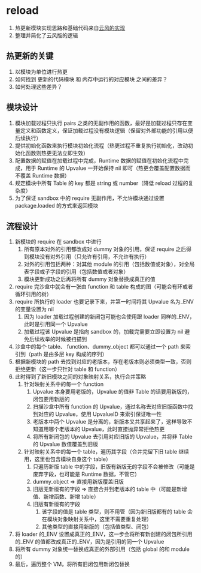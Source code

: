 # reload

1. 热更新模块实现思路和基础代码来自[云风的实现](https://blog.codingnow.com/2016/11/lua_update.html)
2. 整理并简化了云风版的逻辑

## 热更新的关键

1. 以模块为单位进行热更
2. 如何找到 更新的代码模块 和 内存中运行的对应模块 之间的差异？
3. 如何处理这些差异？

## 模块设计

1. 模块加载过程只执行 pairs 之类的无副作用的函数，最好是加载过程只存在变量定义和函数定义，保证加载过程没有模块逻辑（保留对外部功能的引用以便后续执行）
2. 提供初始化函数来执行模块初始化流程（热更过程不重复执行初始化，改动初始化函数则热更无法立即生效）
3. 配置数据的赋值在加载过程中完成，Runtime 数据的赋值在初始化流程中完成，用于 Runtime 的 Upvalue 一开始保持 nil 即可（热更会覆盖配置数据而不覆盖 Runtime 数据）
4. 规定模块中所有 Table 的 key 都是 string 或 number（降低 reload 过程的复杂度）
5. 为了保证 sandbox 中的 require 无副作用，不允许模块通过设置 package.loaded 的方式来返回模块

## 流程设计

1. 新模块的 require 在 sandbox 中进行
    1. 所有原本对外的引用都改成对 dummy 对象的引用，保证 require 之后得到模块没有对外引用（只允许有引用，不允许有执行）
    2. 对外的引用包括两种：对其他 module 的引用（包括数值或对象），对全局表字段或子字段的引用（包括数值或者对象）
    3. 模块更新成功之后再将所有 dummy 对象替换成真正的值
2. require 完沙盒中就会有一张由 function 和 table 构成的图（可能会有环或者循环引用的树）
3. require 所执行的 loader 也要记录下来，并第一时间将其 Upvalue 名为\_ENV 的变量设置为 nil
    1. 因为 loader 加载过程创建的新闭包可能也会使用跟 loader 同样的\_ENV，此时是引用同一个 Upvalue
    2. 加载过程该 Upvalue 是指向 sandbox 的，加载完需要立即设置为 nil 避免后续枚举的时候被扫描到
4. 沙盒中的每个 table、 function、dummy_object 都可以通过一个 path 来索引到（path 是由多层 key 构成的序列）
5. 根据新模块的 path 去找到对应的老版本，存在老版本则必须类型一致，否则拒绝更新（这一步只针对 table 和 function）
6. 此时得到了新旧模块之间的对象映射关系，执行合并策略
    1. 针对映射关系中的每一个 function
        1. Upvalue 本身要用老版的，Upvalue 的值非 Table 的话要用新版的，闭包要用新版的
        2. 扫描沙盒中所有 function 的 Upvalue，通过名称去对应旧版函数中找到对应的 Upvalue，使用 UpvalueID 来索引保证唯一性
        3. 老版本中两个 Upvalue 是分离的，新版本又共享起来了，这样导致不知道用哪个老版本的 Upvalue，此时直接抛异常拒绝热更
        4. 将所有新闭包的 Upvalue 去引用对应旧版的 Upvalue，并将非 Table 的 Upvalue 数值覆盖到旧版
    2. 针对映射关系中的每一个 table，遍历其字段（合并完留下旧 table 继续用，这里也包含模块自身这个 table）
        1. 只遍历新版 table 中的字段，旧版有新版无的字段不会被修改（可能是废弃字段，也可能是 Runtime 数据，不管它）
        2. dummy_object => 直接用新版覆盖旧版
        3. 旧版无新版有的字段 => 直接合并到老版本的 table 中（可能是新增值、新增函数、新增 table）
        4. 旧版有新版有的字段
            1. 该字段的值是 table 类型，则不用管（因为新旧版都有的 table 会在模块对象映射关系中，这里不需要重复处理）
            2. 其他类型的直接用新版的（包括值类型、闭包）
7. 将 loader 的\_ENV 设置成真正的\_ENV，这一步会将所有新创建的闭包所引用的\_ENV 的值都改成真正的\_ENV，因为是引用的同一个 Upvalue
8. 将所有 dummy 对象统一替换成真正的外部引用（包括 global 的和 module 的）
9. 最后，遍历整个 VM，将所有旧闭包用新闭包替换
